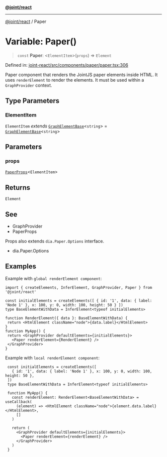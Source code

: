 [**@joint/react**](../README.md)

***

[@joint/react](../README.md) / Paper

# Variable: Paper()

> `const` **Paper**: \<`ElementItem`\>(`props`) => `Element`

Defined in: [joint-react/src/components/paper/paper.tsx:306](https://github.com/samuelgja/joint/blob/main/packages/joint-react/src/components/paper/paper.tsx#L306)

Paper component that renders the JointJS paper elements inside HTML.
It uses `renderElement` to render the elements.
It must be used within a `GraphProvider` context.

## Type Parameters

### ElementItem

`ElementItem` *extends* [`GraphElementBase`](../interfaces/GraphElementBase.md)\<`string`\> = [`GraphElementBase`](../interfaces/GraphElementBase.md)\<`string`\>

## Parameters

### props

[`PaperProps`](../interfaces/PaperProps.md)\<`ElementItem`\>

## Returns

`Element`

## See

 - GraphProvider
 - PaperProps

Props also extends `dia.Paper.Options` interface.
 - dia.Paper.Options

## Examples

Example with `global renderElement component`:
```tsx
import { createElements, InferElement, GraphProvider, Paper } from '@joint/react'

const initialElements = createElements([ { id: '1', data: { label: 'Node 1' }, x: 100, y: 0, width: 100, height: 50 } ])
type BaseElementWithData = InferElement<typeof initialElements>

function RenderElement({ data }: BaseElementWithData) {
 return <HtmlElement className="node">{data.label}</HtmlElement>
}
function MyApp() {
 return <GraphProvider defaultElements={initialElements}>
   <Paper renderElement={RenderElement} />
 </GraphProvider>
}
```

Example with `local renderElement component`:
```tsx
 const initialElements = createElements([
   { id: '1', data: { label: 'Node 1' }, x: 100, y: 0, width: 100, height: 50 },
 ])
 type BaseElementWithData = InferElement<typeof initialElements>

 function MyApp() {
   const renderElement: RenderElement<BaseElementWithData> = useCallback(
     (element) => <HtmlElement className="node">{element.data.label}</HtmlElement>,
     []
   )

   return (
     <GraphProvider defaultElements={initialElements}>
       <Paper renderElement={renderElement} />
     </GraphProvider>
   )
 }
```
